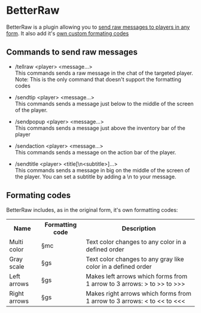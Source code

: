 # BetterRaw
BetterRaw is a plugin allowing you to [send raw messages to players in any form](#commands-to-send-raw-messages). It also add it's [own custom formating codes](#formating-codes)

## Commands to send raw messages
- /tellraw &lt;player&gt; &lt;message...&gt;    
    This commands sends a raw message in the chat of the targeted player.   
    Note: This is the only command that doesn't support the formatting codes

- /sendtip &lt;player&gt; &lt;message...&gt;    
    This commands sends a message just below to the middle of the screen of the player.

- /sendpopup &lt;player&gt; &lt;message...&gt;    
    This commands sends a message just above the inventory bar of the player

- /sendaction &lt;player&gt; &lt;message...&gt;    
    This commands sends a message on the action bar of the player.

- /sendtitle &lt;player&gt; &lt;title[\\n&lt;subtitle&gt;]...&gt;    
    This commands sends a message in big on the middle of the screen of the player. 
    You can set a subtitle by adding a \\n to your message.

## Formating codes
BetterRaw includes, as in the original form, it's own formatting codes:

<table>
    <tbody>
        <tr>
            <th>Name</th>
            <th>Formatting code</th>
            <th>Description</th>
        </tr>
        <tr>
            <td>Multi color</td>
            <td>§mc</td>
            <td>Text color changes to any color in a defined order</td>
        </tr>
        <tr>
            <td>Gray scale</td>
            <td>§gs</td>
            <td>Text color changes to any gray like color in a defined order</td>
        </tr>
        <tr>
            <td>Left arrows</td>
            <td>§gs</td>
            <td>Makes left arrows which forms from 1 arrow to 3 arrows: > to >> to >>></td>
        </tr>
        <tr>
            <td>Right arrows</td>
            <td>§gs</td>
            <td>Makes right arrows which forms from 1 arrow to 3 arrows: < to << to <<<</td>
        </tr>
    </tbody>
</table>